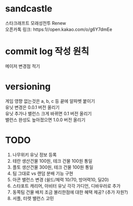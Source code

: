 # sandcastle
스타크래프트 모래성전투 Renew  
오픈카톡 링크: https:1//open.kakao.com/o/g6Y7dmEe  

# commit log 작성 원칙
메이저 변경점 적기  

# versioning
게임 영향 없는것은 a, b, c 등 끝에 알파벳 붙이기  
유닛 변경은 0.0.1 버전 올리기  
유닛 추가나 밸런스 크게 바뀌면 0.1 버전 올리기  
밸런스 완성도 높아졌으면 1.0.0 버전 올리기  

# TODO
1. 나무위키 유닛 정보 등록
2. 테란 생산건물 100원, 테크 건물 100원 통일
3. 플토 생산건물 300원, 테크 건물 100원 통일
4. 팀 그대로 vs 랜덤 분배 기능 구현
5. 아콘 밸런스 변경 (쉴드/체력 10/70, 방어력10, 딜20)
6. 스타포트 캐리어, 아비터 유닛 각각 가디언, 디바우러로 추가
7. 동쪽팀 건물 배치 조금 불리한점에 대한 혜택 제공? (추가 자원?)
8. 서플, 터렛 밸런스 고민
